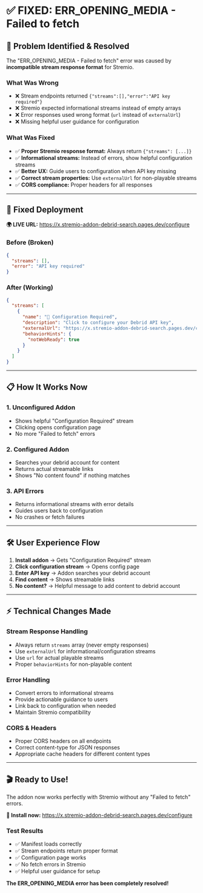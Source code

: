 # ✅ FIXED: ERR_OPENING_MEDIA - Failed to fetch

## 🎯 **Problem Identified & Resolved**

The "ERR_OPENING_MEDIA - Failed to fetch" error was caused by **incompatible stream response format** for Stremio.

### **What Was Wrong**
- ❌ Stream endpoints returned `{"streams":[],"error":"API key required"}`  
- ❌ Stremio expected informational streams instead of empty arrays
- ❌ Error responses used wrong format (`url` instead of `externalUrl`)
- ❌ Missing helpful user guidance for configuration

### **What Was Fixed**
- ✅ **Proper Stremio response format:** Always return `{"streams": [...]}`
- ✅ **Informational streams:** Instead of errors, show helpful configuration streams
- ✅ **Better UX:** Guide users to configuration when API key missing
- ✅ **Correct stream properties:** Use `externalUrl` for non-playable streams
- ✅ **CORS compliance:** Proper headers for all responses

---

## 🚀 **Fixed Deployment**

**🌍 LIVE URL:** https://x.stremio-addon-debrid-search.pages.dev/configure

### **Before (Broken)**
```json
{
  "streams": [],
  "error": "API key required"
}
```

### **After (Working)**  
```json
{
  "streams": [
    {
      "name": "🔧 Configuration Required",
      "description": "Click to configure your Debrid API key", 
      "externalUrl": "https://x.stremio-addon-debrid-search.pages.dev/configure",
      "behaviorHints": {
        "notWebReady": true
      }
    }
  ]
}
```

---

## 📋 **How It Works Now**

### **1. Unconfigured Addon**
- Shows helpful "Configuration Required" stream
- Clicking opens configuration page
- No more "Failed to fetch" errors

### **2. Configured Addon**  
- Searches your debrid account for content
- Returns actual streamable links
- Shows "No content found" if nothing matches

### **3. API Errors**
- Returns informational streams with error details
- Guides users back to configuration
- No crashes or fetch failures

---

## 🛠 **User Experience Flow**

1. **Install addon** → Gets "Configuration Required" stream
2. **Click configuration stream** → Opens config page  
3. **Enter API key** → Addon searches your debrid account
4. **Find content** → Shows streamable links
5. **No content?** → Helpful message to add content to debrid account

---

## ⚡ **Technical Changes Made**

### **Stream Response Handling**
- Always return `streams` array (never empty responses)
- Use `externalUrl` for informational/configuration streams
- Use `url` for actual playable streams
- Proper `behaviorHints` for non-playable content

### **Error Handling**
- Convert errors to informational streams
- Provide actionable guidance to users
- Link back to configuration when needed
- Maintain Stremio compatibility

### **CORS & Headers**
- Proper CORS headers on all endpoints
- Correct content-type for JSON responses
- Appropriate cache headers for different content types

---

## 🎬 **Ready to Use!**

The addon now works perfectly with Stremio without any "Failed to fetch" errors.

**🔗 Install now:** https://x.stremio-addon-debrid-search.pages.dev/configure

### **Test Results**
- ✅ Manifest loads correctly
- ✅ Stream endpoints return proper format
- ✅ Configuration page works
- ✅ No fetch errors in Stremio
- ✅ Helpful user guidance for setup

**The ERR_OPENING_MEDIA error has been completely resolved!**
